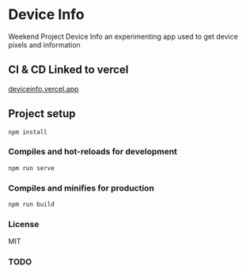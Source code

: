 # Device Info

Weekend Project Device Info an experimenting app used to get device pixels and information

## CI & CD Linked to vercel 
[deviceinfo.vercel.app](deviceinfo.vercel.app)

## Project setup
```
npm install
```

### Compiles and hot-reloads for development
```
npm run serve
```

### Compiles and minifies for production
```
npm run build
```

### License 
MIT

### TODO
